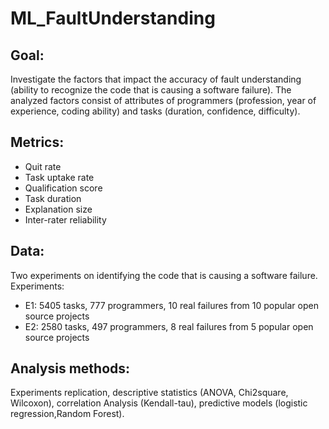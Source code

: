 # ML_FaultUnderstanding

## Goal: 
Investigate the factors that impact the accuracy of fault understanding (ability to recognize the code that is causing a software failure). The analyzed factors consist of attributes of programmers (profession, year of experience, coding ability) and tasks (duration, confidence, difficulty).

## Metrics:
* Quit rate
* Task uptake rate
* Qualification score
* Task duration
* Explanation size
* Inter-rater reliability

## Data: 
Two experiments on identifying the code that is causing a software failure. 
Experiments:
* E1: 5405 tasks, 777 programmers, 10 real failures from 10 popular open source projects
* E2: 2580 tasks, 497 programmers, 8 real failures from 5 popular open source projects

## Analysis methods:
Experiments replication, descriptive statistics (ANOVA, Chi2square, Wilcoxon), correlation Analysis (Kendall-tau), predictive models (logistic regression,Random Forest). 
